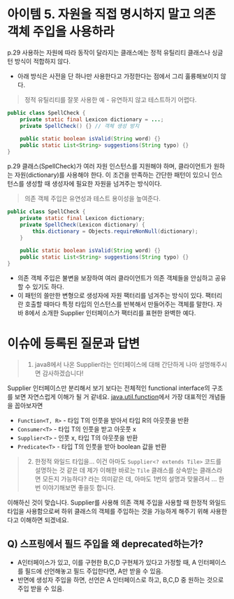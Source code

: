 # 아이템 5. 자원을 직접 명시하지 말고 의존 객체 주입을 사용하라

p.29 사용하는 자원에 따라 동작이 달라지는 클래스에는 정적 유틸리티 클래스나 싱글턴 방식이 적합하지 않다. 

- 아래 방식은 사전을 단 하나만 사용한다고 가정한다는 점에서 그리 훌륭해보이지 않다.

> 정적 유틸리티를 잘못 사용한 예 - 유연하지 않고 테스트하기 어렵다.

```java
public class SpellCheck {
    private static final Lexicon dictionary = ...;
    private SpellCheck() {} // 객체 생성 방지
    
    public static boolean isValid(String word) {}
    public static List<String> suggestions(String typo) {}
}
```

p.29 클래스(SpellCheck)가 여러 자원 인스턴스를 지원해야 하며, 클라이언트가 원하는 자원(dictionary)를 사용해야 한다. 이 조건을 만족하는 간단한 패턴이 있으니 인스턴스를 생성할 때 생성자에 필요한 자원을 넘겨주는 방식이다. 

> 의존 객체 주입은 유연성과 테스트 용이성을 높여준다.

```java
public class SpellCheck {
    private static final Lexicon dictionary;
    private SpellCheck(Lexicon dictionary) {
        this.dictionary = Objects.requireNonNull(dictionary);
    } 
    
    public static boolean isValid(String word) {}
    public static List<String> suggestions(String typo) {}
}
```

- 의존 객체 주입은 불변을 보장하여 여러 클라이언트가 의존 객체들을 안심하고 공유할 수 있기도 하다. 
- 이 패턴의 쓸만한 변형으로 생성자에 자원 팩터리를 넘겨주는 방식이 있다. 팩터리란 호출할 때마다 특정 타입의 인스턴스를 반복해서 만들어주는 객체를 말한다. 자바 8에서 소개한 Supplier<T> 인터페이스가 팩터리를 표현한 완벽한 예다. 

# 이슈에 등록된 질문과 답변

> 1. java8에서 나온 Supplier라는 인터페이스에 대해 간단하게 나마 설명해주시면 감사하겠습니다!

Supplier 인터페이스만 분리해서 보기 보다는 전체적인 functional interface의 구조를 보면 자연스럽게 이해가 될 거 같네요. [java.util.function](https://docs.oracle.com/en/java/javase/14/docs/api/java.base/java/util/function/package-summary.html)에서 가장 대표적인 개념들을 꼽아보자면
- `Function<T, R>` - 타입 T의 인풋을 받아서 타입 R의 아웃풋을 반환
- `Consumer<T>` - 타입 T의 인풋을 받고 아웃풋 x
- `Supplier<T>` - 인풋 x,  타입 T의 아웃풋을 반환
- `Predicate<T>` - 타입 T의 인풋을 받아 boolean 값을 반환

> 2. 한정적 와일드 타입을... 이건 아마도 `Supplier<? extends Tile>` 코드를 설명하는 것 같은 데 제가 이해한 바로는 `Tile` 클래스를 상속받는 클래스라면 모든지 가능하다? 라는 의미같은 데, 아마도 1번의 설명과 맞물려서 ... 한번 이야기해보면 좋을듯 합니다.

이해하신 것이 맞습니다. Supplier를 사용해 의존 객체 주입을 사용할 때 한정적 와일드 타입을 사용함으로써 하위 클래스의 객체를 주입하는 것을 가능하게 해주기 위해 사용한다고 이해하면 되겠네요.

## Q) 스프링에서 필드 주입을 왜 deprecated하는가?
- A인터페이스가 있고, 이를 구현한 B,C,D 구현체가 있다고 가정할 때, A 인터페이스를 필드에 선언해놓고 필드 주입한다면, A만 받을 수 있음.
- 반면에 생성자 주입을 하면, 선언은 A 인터페이스로 하고, B,C,D 중 원하는 것으로 주입 받을 수 있음.